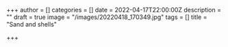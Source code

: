 +++
author = []
categories = []
date = 2022-04-17T22:00:00Z
description = ""
draft = true
image = "/images/20220418_170349.jpg"
tags = []
title = "Sand and shells"

+++
